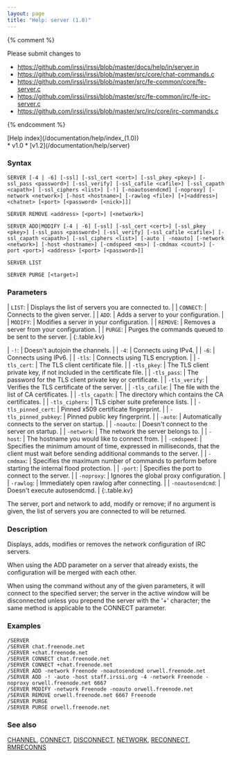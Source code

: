```yaml
---
layout: page
title: "Help: server (1.0)"
---
```


{% comment %}

Please submit changes to
- https://github.com/irssi/irssi/blob/master/docs/help/in/server.in
- https://github.com/irssi/irssi/blob/master/src/core/chat-commands.c
- https://github.com/irssi/irssi/blob/master/src/fe-common/core/fe-server.c
- https://github.com/irssi/irssi/blob/master/src/fe-common/irc/fe-irc-server.c
- https://github.com/irssi/irssi/blob/master/src/irc/core/irc-commands.c


{% endcomment %}
<nav markdown="1">
[Help index](/documentation/help/index_(1.0))
</nav>

<div markdown="1" class="version">
* v1.0
* [v1.2](/documentation/help/server)
</div>

### Syntax ###

<div class="highlight irssisyntax"><pre style="\-\-cmdlen:6ch"><code><span class="synB">SERVER</span> <span class="syn10">[<span class="syn">-4</span> | <span class="syn">-6</span>]</span> <span class="syn10">[<span class="syn">-ssl</span>]</span> <span class="syn10">[<span class="syn">-ssl_cert</span> <span class="syn09">&lt;cert></span>]</span> <span class="syn10">[<span class="syn">-ssl_pkey</span> <span class="syn09">&lt;pkey></span>]</span> <span class="syn10">[<span class="syn">-ssl_pass</span> <span class="syn09">&lt;password></span>]</span> <span class="syn10">[<span class="syn">-ssl_verify</span>]</span> <span class="syn10">[<span class="syn">-ssl_cafile</span> <span class="syn09">&lt;cafile></span>]</span> <span class="syn10">[<span class="syn">-ssl_capath</span> <span class="syn09">&lt;capath></span>]</span> <span class="syn10">[<span class="syn">-ssl_ciphers</span> <span class="syn09">&lt;list></span>]</span> <span class="syn10">[<span class="syn">-!</span>]</span> <span class="syn10">[<span class="syn">-noautosendcmd</span>]</span> <span class="syn10">[<span class="syn">-noproxy</span>]</span> <span class="syn10">[<span class="syn">-network</span> <span class="syn09">&lt;network></span>]</span> <span class="syn10">[<span class="syn">-host</span> <span class="syn09">&lt;hostname></span>]</span> <span class="syn10">[<span class="syn">-rawlog</span> <span class="syn09">&lt;file></span>]</span> <span class="syn10">[<span class="syn">+</span>]</span><span class="synB05">&lt;address></span>|<span class="synB05">&lt;chatnet></span> <span class="syn10">[<span class="syn09">&lt;port></span> <span class="syn14">[<span class="syn13">&lt;password></span> <span class="syn13">[<span class="syn14">&lt;nick></span>]</span>]</span>]</span></code></pre></div>


<div class="highlight irssisyntax"><pre style="\-\-cmdlen:13ch"><code><span class="synB">SERVER</span> <span class="synB">REMOVE</span> <span class="synB05">&lt;address></span> <span class="syn10">[<span class="syn09">&lt;port></span>]</span> <span class="syn10">[<span class="syn09">&lt;network></span>]</span></code></pre></div>


<div class="highlight irssisyntax"><pre style="\-\-cmdlen:9ch"><code><span class="synB">SERVER</span> <span class="synB">ADD</span>|<span class="synB">MODIFY</span> <span class="syn10">[<span class="syn">-4</span> | <span class="syn">-6</span>]</span> <span class="syn10">[<span class="syn">-ssl</span>]</span> <span class="syn10">[<span class="syn">-ssl_cert</span> <span class="syn09">&lt;cert></span>]</span> <span class="syn10">[<span class="syn">-ssl_pkey</span> <span class="syn09">&lt;pkey></span>]</span> <span class="syn10">[<span class="syn">-ssl_pass</span> <span class="syn09">&lt;password></span>]</span> <span class="syn10">[<span class="syn">-ssl_verify</span>]</span> <span class="syn10">[<span class="syn">-ssl_cafile</span> <span class="syn09">&lt;cafile></span>]</span> <span class="syn10">[<span class="syn">-ssl_capath</span> <span class="syn09">&lt;capath></span>]</span> <span class="syn10">[<span class="syn">-ssl_ciphers</span> <span class="syn09">&lt;list></span>]</span> <span class="syn10">[<span class="syn">-auto</span> | <span class="syn">-noauto</span>]</span> <span class="syn10">[<span class="syn">-network</span> <span class="syn09">&lt;network></span>]</span> <span class="syn10">[<span class="syn">-host</span> <span class="syn09">&lt;hostname></span>]</span> <span class="syn10">[<span class="syn">-cmdspeed</span> <span class="syn09">&lt;ms></span>]</span> <span class="syn10">[<span class="syn">-cmdmax</span> <span class="syn09">&lt;count></span>]</span> <span class="syn10">[<span class="syn">-port</span> <span class="syn09">&lt;port></span>]</span> <span class="synB05">&lt;address></span> <span class="syn10">[<span class="syn09">&lt;port></span> <span class="syn14">[<span class="syn13">&lt;password></span>]</span>]</span></code></pre></div>


<div class="highlight irssisyntax"><pre style="\-\-cmdlen:10ch"><code><span class="synB">SERVER</span> <span class="synB">LIST</span></code></pre></div>


<div class="highlight irssisyntax"><pre style="\-\-cmdlen:12ch"><code><span class="synB">SERVER</span> <span class="synB">PURGE</span> <span class="syn10">[<span class="syn09">&lt;target></span>]</span></code></pre></div>



### Parameters ###


| `LIST`: |                Displays the list of servers you are connected to. |
| `CONNECT`: |             Connects to the given server. |
| `ADD`: |                 Adds a server to your configuration. |
| `MODIFY`: |              Modifies a server in your configuration. |
| `REMOVE`: |              Removes a server from your configuration. |
| `PURGE`: |               Purges the commands queued to be sent to the server. |
{:.table.kv}


| `-!`: |                  Doesn't autojoin the channels. |
| `-4`: |                  Connects using IPv4. |
| `-6`: |                  Connects using IPv6. |
| `-tls`: |                Connects using TLS encryption. |
| `-tls_cert`: |           The TLS client certificate file. |
| `-tls_pkey`: |           The TLS client private key, if not included in the certificate file. |
| `-tls_pass`: |           The password for the TLS client private key or certificate. |
| `-tls_verify`: |         Verifies the TLS certificate of the server. |
| `-tls_cafile`: |         The file with the list of CA certificates. |
| `-tls_capath`: |         The directory which contains the CA certificates. |
| `-tls_ciphers`: |        TLS cipher suite preference lists. |
| `-tls_pinned_cert`: |    Pinned x509 certificate fingerprint. |
| `-tls_pinned_pubkey`: |  Pinned public key fingerprint. |
| `-auto`: |               Automatically connects to the server on startup. |
| `-noauto`: |             Doesn't connect to the server on startup. |
| `-network`: |            The network the server belongs to. |
| `-host`: |               The hostname you would like to connect from. |
| `-cmdspeed`: |           Specifies the minimum amount of time, expressed in milliseconds, that the client must wait before sending additional commands to the server. |
| `-cmdmax`: |             Specifies the maximum number of commands to perform before starting the internal flood protection. |
| `-port`: |               Specifies the port to connect to the server. |
| `-noproxy`: |            Ignores the global proxy configuration. |
| `-rawlog`: |             Immediately open rawlog after connecting. |
| `-noautosendcmd`: |      Doesn't execute autosendcmd. |
{:.table.kv}

The server, port and network to add, modify or remove; if no argument is
given, the list of servers you are connected to will be returned.

### Description ###

Displays, adds, modifies or removes the network configuration of IRC
servers.

When using the ADD parameter on a server that already exists, the
configuration will be merged with each other.

When using the command without any of the given parameters, it will
connect to the specified server; the server in the active window will be
disconnected unless you prepend the server with the '+' character; the same
method is applicable to the CONNECT parameter.

### Examples ###

    /SERVER
    /SERVER chat.freenode.net
    /SERVER +chat.freenode.net
    /SERVER CONNECT chat.freenode.net
    /SERVER CONNECT +chat.freenode.net
    /SERVER ADD -network Freenode -noautosendcmd orwell.freenode.net
    /SERVER ADD -! -auto -host staff.irssi.org -4 -network Freenode -noproxy orwell.freenode.net 6667
    /SERVER MODIFY -network Freenode -noauto orwell.freenode.net
    /SERVER REMOVE orwell.freenode.net 6667 Freenode
    /SERVER PURGE
    /SERVER PURGE orwell.freenode.net

### See also ###
[CHANNEL](/documentation/help/channel), [CONNECT](/documentation/help/connect), [DISCONNECT](/documentation/help/disconnect), [NETWORK](/documentation/help/network_(1.0)), [RECONNECT](/documentation/help/reconnect), [RMRECONNS](/documentation/help/rmreconns)

